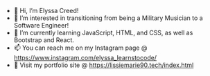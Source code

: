 - 👋 Hi, I’m Elyssa Creed!
- 👀 I’m interested in transitioning from being a Military Musician to a Software Engineer!
- 🌱 I’m currently learning JavaScript, HTML, and CSS, as well as Bootstrap and React.
- 📫 You can reach me on my Instagram page @ https://www.instagram.com/elyssa_learnstocode/
- 💚 Visit my portfolio site @ https://lissiemarie90.tech/index.html

<!---
lissiemarie/lissiemarie is a ✨ special ✨ repository because its `README.md` (this file) appears on your GitHub profile.
You can click the Preview link to take a look at your changes.
--->

